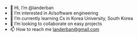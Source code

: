 - 👋 Hi, I’m @landerban
- 👀 I’m interested in Ai/software engineering
- 🌱 I’m currently learning Cs in Korea University, South Korea
- 💞️ I’m looking to collaborate on easy projects
- 📫 How to reach me landerban@gmail.com

